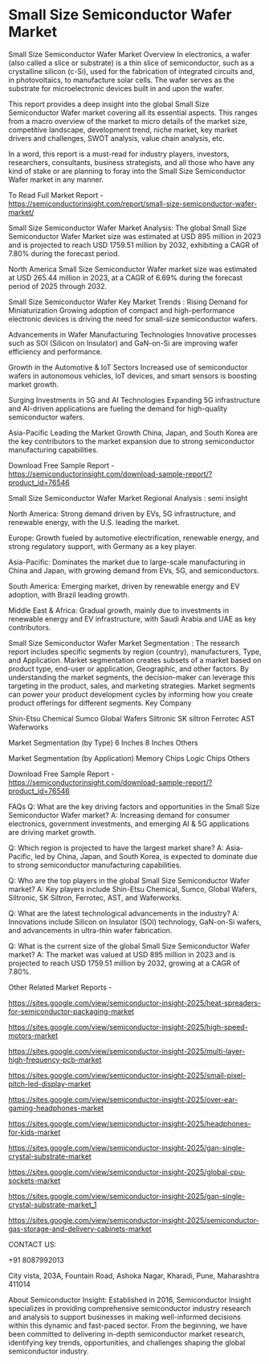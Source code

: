 <h1>Small Size Semiconductor Wafer Market</h1>
Small Size Semiconductor Wafer Market Overview
In electronics, a wafer (also called a slice or substrate) is a thin slice of semiconductor, such as a crystalline silicon (c-Si), used for the fabrication of integrated circuits and, in photovoltaics, to manufacture solar cells. The wafer serves as the substrate for microelectronic devices built in and upon the wafer.

This report provides a deep insight into the global Small Size Semiconductor Wafer market covering all its essential aspects. This ranges from a macro overview of the market to micro details of the market size, competitive landscape, development trend, niche market, key market drivers and challenges, SWOT analysis, value chain analysis, etc.

In a word, this report is a must-read for industry players, investors, researchers, consultants, business strategists, and all those who have any kind of stake or are planning to foray into the Small Size Semiconductor Wafer market in any manner.

To Read Full Market Report -
https://semiconductorinsight.com/report/small-size-semiconductor-wafer-market/

Small Size Semiconductor Wafer Market Analysis:
The global Small Size Semiconductor Wafer Market size was estimated at USD 895 million in 2023 and is projected to reach USD 1759.51 million by 2032, exhibiting a CAGR of 7.80% during the forecast period.

North America Small Size Semiconductor Wafer market size was estimated at USD 265.44 million in 2023, at a CAGR of 6.69% during the forecast period of 2025 through 2032.

Small Size Semiconductor Wafer Key Market Trends :
Rising Demand for Miniaturization
Growing adoption of compact and high-performance electronic devices is driving the need for small-size semiconductor wafers.

Advancements in Wafer Manufacturing Technologies
Innovative processes such as SOI (Silicon on Insulator) and GaN-on-Si are improving wafer efficiency and performance.

Growth in the Automotive & IoT Sectors
Increased use of semiconductor wafers in autonomous vehicles, IoT devices, and smart sensors is boosting market growth.

Surging Investments in 5G and AI Technologies
Expanding 5G infrastructure and AI-driven applications are fueling the demand for high-quality semiconductor wafers.

Asia-Pacific Leading the Market Growth
China, Japan, and South Korea are the key contributors to the market expansion due to strong semiconductor manufacturing capabilities.

Download Free Sample Report -
https://semiconductorinsight.com/download-sample-report/?product_id=76546

Small Size Semiconductor Wafer Market Regional Analysis :
semi insight

North America:
Strong demand driven by EVs, 5G infrastructure, and renewable energy, with the U.S. leading the market.

Europe:
Growth fueled by automotive electrification, renewable energy, and strong regulatory support, with Germany as a key player.

Asia-Pacific:
Dominates the market due to large-scale manufacturing in China and Japan, with growing demand from EVs, 5G, and semiconductors.

South America:
Emerging market, driven by renewable energy and EV adoption, with Brazil leading growth.

Middle East & Africa:
Gradual growth, mainly due to investments in renewable energy and EV infrastructure, with Saudi Arabia and UAE as key contributors.

Small Size Semiconductor Wafer Market Segmentation :
The research report includes specific segments by region (country), manufacturers, Type, and Application. Market segmentation creates subsets of a market based on product type, end-user or application, Geographic, and other factors. By understanding the market segments, the decision-maker can leverage this targeting in the product, sales, and marketing strategies. Market segments can power your product development cycles by informing how you create product offerings for different segments.
Key Company

Shin-Etsu Chemical
Sumco
Global Wafers
Siltronic
SK siltron
Ferrotec
AST
Waferworks

Market Segmentation (by Type)
6 Inches
8 Inches
Others

Market Segmentation (by Application)
Memory Chips
Logic Chips
Others

Download Free Sample Report -
https://semiconductorinsight.com/download-sample-report/?product_id=76546

FAQs
Q: What are the key driving factors and opportunities in the Small Size Semiconductor Wafer market?
A: Increasing demand for consumer electronics, government investments, and emerging AI & 5G applications are driving market growth.

Q: Which region is projected to have the largest market share?
A: Asia-Pacific, led by China, Japan, and South Korea, is expected to dominate due to strong semiconductor manufacturing capabilities.

Q: Who are the top players in the global Small Size Semiconductor Wafer market?
A: Key players include Shin-Etsu Chemical, Sumco, Global Wafers, Siltronic, SK Siltron, Ferrotec, AST, and Waferworks.

Q: What are the latest technological advancements in the industry?
A: Innovations include Silicon on Insulator (SOI) technology, GaN-on-Si wafers, and advancements in ultra-thin wafer fabrication.

Q: What is the current size of the global Small Size Semiconductor Wafer market?
A: The market was valued at USD 895 million in 2023 and is projected to reach USD 1759.51 million by 2032, growing at a CAGR of 7.80%.

Other Related Market Reports -

https://sites.google.com/view/semiconductor-insight-2025/heat-spreaders-for-semiconductor-packaging-market

https://sites.google.com/view/semiconductor-insight-2025/high-speed-motors-market

https://sites.google.com/view/semiconductor-insight-2025/multi-layer-high-frequency-pcb-market

https://sites.google.com/view/semiconductor-insight-2025/small-pixel-pitch-led-display-market

https://sites.google.com/view/semiconductor-insight-2025/over-ear-gaming-headphones-market

https://sites.google.com/view/semiconductor-insight-2025/headphones-for-kids-market

https://sites.google.com/view/semiconductor-insight-2025/gan-single-crystal-substrate-market

https://sites.google.com/view/semiconductor-insight-2025/global-cpu-sockets-market

https://sites.google.com/view/semiconductor-insight-2025/gan-single-crystal-substrate-market_1

https://sites.google.com/view/semiconductor-insight-2025/semiconductor-gas-storage-and-delivery-cabinets-market

CONTACT US:

+91 8087992013

City vista, 203A, Fountain Road, Ashoka Nagar, Kharadi, Pune, Maharashtra 411014

About Semiconductor Insight:
Established in 2016, Semiconductor Insight specializes in providing comprehensive semiconductor industry research and analysis to support businesses in making well-informed decisions within this dynamic and fast-paced sector. From the beginning, we have been committed to delivering in-depth semiconductor market research, identifying key trends, opportunities, and challenges shaping the global semiconductor industry.

